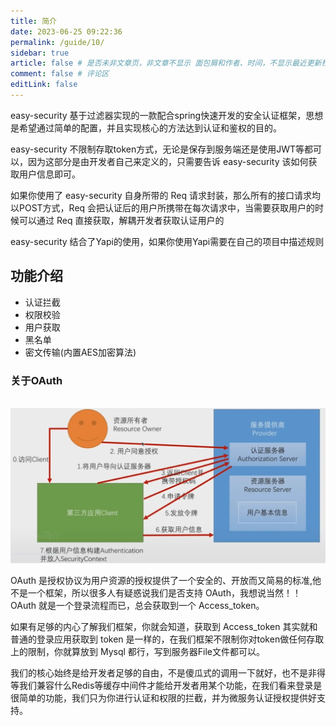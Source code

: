 ```yaml
---
title: 简介
date: 2023-06-25 09:22:36
permalink: /guide/10/
sidebar: true
article: false # 是否未非文章页，非文章不显示 面包屑和作者、时间，不显示最近更新栏，不会参与到最近更新文章的数据计算中
comment: false # 评论区
editLink: false
---
```



easy-security 基于过滤器实现的一款配合spring快速开发的安全认证框架，思想是希望通过简单的配置，并且实现核心的方法达到认证和鉴权的目的。

easy-security 不限制存取token方式，无论是保存到服务端还是使用JWT等都可以，因为这部分是由开发者自己来定义的，只需要告诉 easy-security 该如何获取用户信息即可。

如果你使用了 easy-security 自身所带的 Req 请求封装，那么所有的接口请求均以POST方式，Req 会把认证后的用户所携带在每次请求中，当需要获取用户的时候可以通过 Req 直接获取，解耦开发者获取认证用户的

easy-security 结合了Yapi的使用，如果你使用Yapi需要在自己的项目中描述规则

## 功能介绍

* 认证拦截
* 权限校验
* 用户获取
* 黑名单
* 密文传输(内置AES加密算法)

### 关于OAuth

</br>

<img src="./../../.vuepress/public/assets/img/oauth.png">

OAuth 是授权协议为用户资源的授权提供了一个安全的、开放而又简易的标准,他不是一个框架，所以很多人有疑惑说我们是否支持 OAuth，我想说当然！！OAuth 就是一个登录流程而已，总会获取到一个 Access_token。

如果有足够的内心了解我们框架，你就会知道，获取到 Access_token 其实就和普通的登录应用获取到 token 是一样的，在我们框架不限制你对token做任何存取上的限制，你就算放到 Mysql 都行，写到服务器File文件都可以。

我们的核心始终是给开发者足够的自由，不是傻瓜式的调用一下就好，也不是非得等我们兼容什么Redis等缓存中间件才能给开发者用某个功能，在我们看来登录是很简单的功能，我们只为你进行认证和权限的拦截，并为微服务认证授权提供好支持。